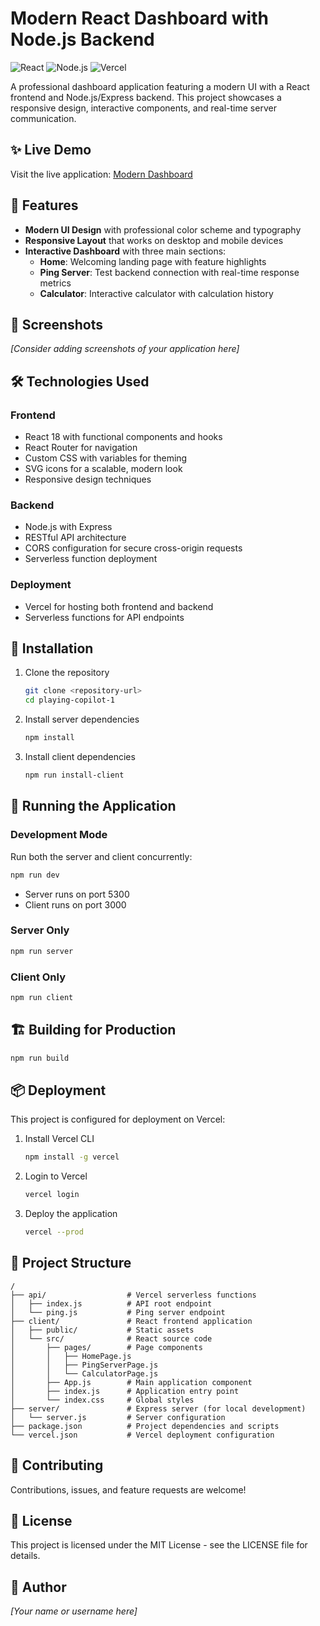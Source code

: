 # Modern React Dashboard with Node.js Backend

![React](https://img.shields.io/badge/React-18.2.0-blue)
![Node.js](https://img.shields.io/badge/Node.js-Express-green)
![Vercel](https://img.shields.io/badge/Deployed-Vercel-black)

A professional dashboard application featuring a modern UI with a React frontend and Node.js/Express backend. This project showcases a responsive design, interactive components, and real-time server communication.

## ✨ Live Demo

Visit the live application: [Modern Dashboard](https://playing-copilot-1.vercel.app)

## 🚀 Features

- **Modern UI Design** with professional color scheme and typography
- **Responsive Layout** that works on desktop and mobile devices
- **Interactive Dashboard** with three main sections:
  - **Home**: Welcoming landing page with feature highlights
  - **Ping Server**: Test backend connection with real-time response metrics
  - **Calculator**: Interactive calculator with calculation history

## 📸 Screenshots

*[Consider adding screenshots of your application here]*

## 🛠️ Technologies Used

### Frontend
- React 18 with functional components and hooks
- React Router for navigation
- Custom CSS with variables for theming
- SVG icons for a scalable, modern look
- Responsive design techniques

### Backend
- Node.js with Express
- RESTful API architecture
- CORS configuration for secure cross-origin requests
- Serverless function deployment

### Deployment
- Vercel for hosting both frontend and backend
- Serverless functions for API endpoints

## 🔧 Installation

1. Clone the repository
   ```bash
   git clone <repository-url>
   cd playing-copilot-1
   ```

2. Install server dependencies
   ```bash
   npm install
   ```

3. Install client dependencies
   ```bash
   npm run install-client
   ```

## 🚀 Running the Application

### Development Mode
Run both the server and client concurrently:
```bash
npm run dev
```
- Server runs on port 5300
- Client runs on port 3000

### Server Only
```bash
npm run server
```

### Client Only
```bash
npm run client
```

## 🏗️ Building for Production
```bash
npm run build
```

## 📦 Deployment

This project is configured for deployment on Vercel:

1. Install Vercel CLI
   ```bash
   npm install -g vercel
   ```

2. Login to Vercel
   ```bash
   vercel login
   ```

3. Deploy the application
   ```bash
   vercel --prod
   ```

## 📁 Project Structure

```
/
├── api/                  # Vercel serverless functions
│   ├── index.js          # API root endpoint
│   └── ping.js           # Ping server endpoint
├── client/               # React frontend application
│   ├── public/           # Static assets
│   └── src/              # React source code
│       ├── pages/        # Page components
│       │   ├── HomePage.js
│       │   ├── PingServerPage.js
│       │   └── CalculatorPage.js
│       ├── App.js        # Main application component
│       ├── index.js      # Application entry point
│       └── index.css     # Global styles
├── server/               # Express server (for local development)
│   └── server.js         # Server configuration
├── package.json          # Project dependencies and scripts
└── vercel.json           # Vercel deployment configuration
```

## 🤝 Contributing

Contributions, issues, and feature requests are welcome!

## 📝 License

This project is licensed under the MIT License - see the LICENSE file for details.

## 👤 Author

*[Your name or username here]*

